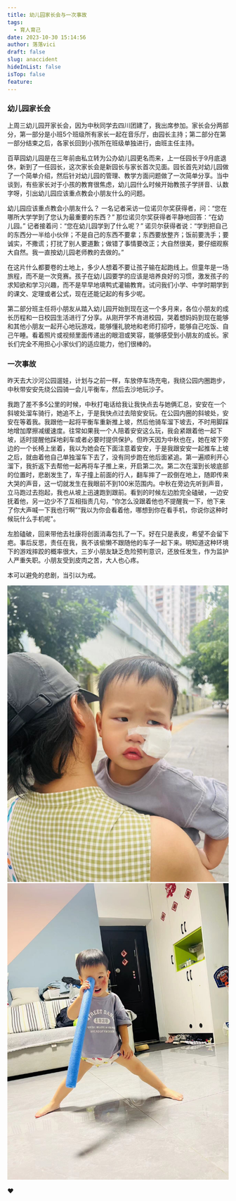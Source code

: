 ```yaml
---
title: 幼儿园家长会与一次事故
tags:
  - 育人育己
date: 2023-10-30 15:14:56
author: 落落vici
draft: false
slug: anaccident
hideInList: false
isTop: false
feature:
---
```

### 幼儿园家长会

上周三幼儿园开家长会，因为中秋同学去四川团建了，我出席参加。家长会分两部分，第一部分是小班5个班级所有家长一起在音乐厅，由园长主持；第二部分在第一部分结束之后，各家长回到小孩所在班级单独进行，由班主任主持。

百草园幼儿园是在三年前由私立转为公办幼儿园更名而来，上一任园长于9月底退休，新到了一任园长，这次家长会是新园长与家长首次见面。园长首先对幼儿园做了一个简单介绍，然后针对幼儿园的管理、教学方面问题做了一次简单分享。当中谈到，有些家长对于小孩的教育很焦虑，幼儿园什么时候开始教孩子学拼音、认数字呀，引出幼儿园应该重点教会小朋友什么的问题。

幼儿园应该重点教会小朋友什么？
一名记者采访一位诺贝尔奖获得者，问：“您在哪所大学学到了您认为最重要的东西？”
那位诺贝尔奖获得者平静地回答：“在幼儿园。”
记者接着问：“您在幼儿园学到了什么呢？”
诺贝尔获得者说：“学到把自己的东西分一半给小伙伴；不是自己的东西不要拿；东西要放整齐；饭前要洗手；要诚实，不撒谎；打扰了别人要道歉；做错了事情要改正；大自然很美，要仔细观察大自然。我一直按幼儿园老师教的去做的。”

在这片什么都要卷的土地上，多少人想着不要让孩子输在起跑线上。但童年是一场旅程，而不是一次竞赛。孩子在幼儿园要学的应该是培养良好的习惯，激发孩子的求知欲和学习兴趣，而不是早早地填鸭式灌输教育。试问我们小学、中学时期学到的课文、定理或者公式，现在还能记起的有多少呢。

第二部分班主任将小朋友从踏入幼儿园开始到现在这一个多月来，各位小朋友的成长历程和一日校园生活进行了分享。从刚开学不肯进校园，哭着想妈妈到现在能够和其他小朋友一起开心地玩游戏，能够懂礼貌地和老师打招呼，能够自己吃饭、自己午睡。看着照片或视频里面传递出的眼泪或笑容，能够感受到小朋友的成长。家长们完全不用担心小家伙们的适应能力，他们很棒的。

### 一次事故

昨天去大沙河公园遛娃，计划与之前一样，车放停车场充电，我绕公园内圈跑步，中秋带安安先绕公园骑一会儿平衡车，然后去沙地玩沙子。

我跑了差不多5公里的时候，中秋打电话给我让我快点去与她俩汇总，安安在一个斜坡处溜车骑行，她追不上，于是我快点过去陪安安玩。在公园内圈的斜坡处，安安在等着我。我跟他一起将平衡车重新推上坡，然后他骑车溜下坡去，不时用脚踩地增加摩擦减缓速度。往常如果我一个人陪着安安这么玩，我会紧跟着他一起下坡，适时提醒他踩地刹车或者必要时提供保护。但昨天因为中秋也在，她在坡下旁边的一个长椅上坐着，我以为她会在下面注意着安安，于是我跟安安一起推车上坡之后，就由着他自己单独溜车下去了，没有同步跑在他后面紧追。第一遍顺利开心溜下，我折返下去帮他一起再将车子推上来，开启第二次。第二次在溜到长坡底部的位置时，悲剧发生了，车子撞上前面的行人，翻车摔了一跤倒在地上，随即传来大哭的声音，这一切就发生在我眼前不到100米范围内。中秋在旁边先听到声音，立马跑过去抱起，我也从坡上迅速跑到跟前。看到的时候左边脸完全磕破，一边安抚着他，另一边少不了互相指责几句，“你怎么没跟着他也不提醒我一下，他下来了你大声喊一下我也行啊”“我以为你会看着他，哪想到你在看手机，你说你这种时候玩什么手机呢"。

左脸磕破，回来带他去社康将创面消毒包扎了一下。好在只是表皮，希望不会留下疤。事后反思，责任在我，我不该偷懒不跟随他的车子一起下来。明知道这种环境下的游戏摔跤的概率很大，三岁小朋友缺乏危险预判意识，还放任发生，作为监护人严重失职。小朋友受到皮肉之苦，大人也心疼。

本可以避免的悲剧，当引以为戒。

<gallery>![](https://raw.githubusercontent.com/cosine00/Image/main/202310301649416.jpg)![](https://raw.githubusercontent.com/cosine00/Image/main/202310301649417.jpg)<gallery>


❤

